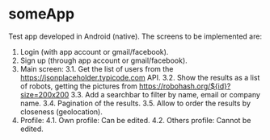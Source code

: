 # someApp
Test app developed in Android (native). The screens to be implemented are:
  1. Login (with app account or gmail/facebook).
  2. Sign up (through app account or gmail/facebook).
  3. Main screen: 
    3.1. Get the list of users from the https://jsonplaceholder.typicode.com API.
    3.2. Show the results as a list of robots, getting the pictures from https://robohash.org/${id}?size=200x200
    3.3. Add a searchbar to filter by name, email or company name.
    3.4. Pagination of the results.
    3.5. Allow to order the results by closeness (geolocation).
  4. Profile:
    4.1. Own profile: Can be edited.
    4.2. Others profile: Cannot be edited.
